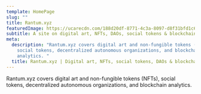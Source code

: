 ```yaml
---
template: HomePage
slug: ""
title: Rantum.xyz
featuredImage: https://ucarecdn.com/188d20df-8771-4c3a-8097-d8f31bfd1c65/-/crop/1998x795/0,351/-/preview/
subtitle: A site on digital art, NFTs, DAOs, social tokens & blockchain analytics
meta:
  description: "Rantum.xyz covers digital art and non-fungible tokens (NFTs),
    social tokens, decentralized autonomous organizations, and blockchain
    analytics. "
  title: Rantum.xyz | Digital art, NFTs, social tokens, DAOs & blockchain analytics
---
```

Rantum.xyz covers digital art and non-fungible tokens (NFTs), social tokens, decentralized autonomous organizations, and blockchain analytics.